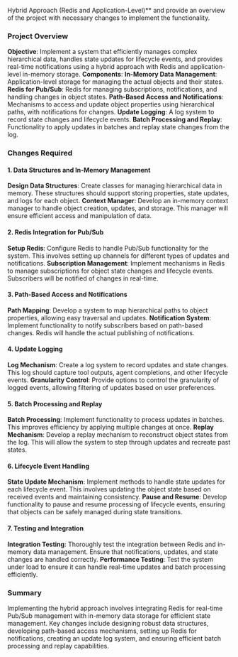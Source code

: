 Hybrid Approach (Redis and Application-Level)** and provide an overview of the project with necessary changes to implement the functionality.
### Project Overview
**Objective**: Implement a system that efficiently manages complex hierarchical data, handles state updates for lifecycle events, and provides real-time notifications using a hybrid approach with Redis and application-level in-memory storage.
**Components**:
**In-Memory Data Management**: Application-level storage for managing the actual objects and their states.
**Redis for Pub/Sub**: Redis for managing subscriptions, notifications, and handling changes in object states.
**Path-Based Access and Notifications**: Mechanisms to access and update object properties using hierarchical paths, with notifications for changes.
**Update Logging**: A log system to record state changes and lifecycle events.
**Batch Processing and Replay**: Functionality to apply updates in batches and replay state changes from the log.
### Changes Required
#### 1. **Data Structures and In-Memory Management**
**Design Data Structures**: Create classes for managing hierarchical data in memory. These structures should support storing properties, state updates, and logs for each object.
**Context Manager**: Develop an in-memory context manager to handle object creation, updates, and storage. This manager will ensure efficient access and manipulation of data.
#### 2. **Redis Integration for Pub/Sub**
**Setup Redis**: Configure Redis to handle Pub/Sub functionality for the system. This involves setting up channels for different types of updates and notifications.
**Subscription Management**: Implement mechanisms in Redis to manage subscriptions for object state changes and lifecycle events. Subscribers will be notified of changes in real-time.
#### 3. **Path-Based Access and Notifications**
**Path Mapping**: Develop a system to map hierarchical paths to object properties, allowing easy traversal and updates.
**Notification System**: Implement functionality to notify subscribers based on path-based changes. Redis will handle the actual publishing of notifications.
#### 4. **Update Logging**
**Log Mechanism**: Create a log system to record updates and state changes. This log should capture tool outputs, agent completions, and other lifecycle events.
**Granularity Control**: Provide options to control the granularity of logged events, allowing filtering of updates based on user preferences.
#### 5. **Batch Processing and Replay**
**Batch Processing**: Implement functionality to process updates in batches. This improves efficiency by applying multiple changes at once.
**Replay Mechanism**: Develop a replay mechanism to reconstruct object states from the log. This will allow the system to step through updates and recreate past states.
#### 6. **Lifecycle Event Handling**
**State Update Mechanism**: Implement methods to handle state updates for each lifecycle event. This involves updating the object state based on received events and maintaining consistency.
**Pause and Resume**: Develop functionality to pause and resume processing of lifecycle events, ensuring that objects can be safely managed during state transitions.
#### 7. **Testing and Integration**
**Integration Testing**: Thoroughly test the integration between Redis and in-memory data management. Ensure that notifications, updates, and state changes are handled correctly.
**Performance Testing**: Test the system under load to ensure it can handle real-time updates and batch processing efficiently.
### Summary
Implementing the hybrid approach involves integrating Redis for real-time Pub/Sub management with in-memory data storage for efficient state management. Key changes include designing robust data structures, developing path-based access mechanisms, setting up Redis for notifications, creating an update log system, and ensuring efficient batch processing and replay capabilities.
